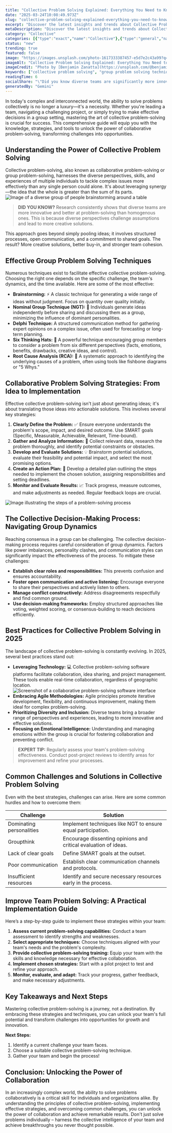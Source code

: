```yaml
---
title: "Collective Problem Solving Explained: Everything You Need to Know"
date: "2025-03-24T10:08:49.973Z"
slug: "collective-problem-solving-explained-everything-you-need-to-know"
excerpt: "Discover the latest insights and trends about Collective Problem Solving. This comprehensive guide covers everything you need to know about Collective Problem Solving in 2025."
metaDescription: "Discover the latest insights and trends about Collective Problem Solving. This comprehensive guide covers everything you need to know about Collective Prob..."
category: "Collective"
categories: [{"type":"exact","name":"Collective"},{"type":"general","name":"Engineering"},{"type":"medium","name":"Software Design"},{"type":"specific","name":"Agile Development"},{"type":"niche","name":"Scrum Methodology"}]
status: "new"
trending: true
featured: false
image: "https://images.unsplash.com/photo-1617333387457-e5d7e2c43a99?q=85&w=1200&fit=max&fm=webp&auto=compress"
imageAlt: "Collective Problem Solving Explained: Everything You Need to Know"
imageCredit: "Photo by [Benjamin Zanatta](https://unsplash.com/@benjaminzanatta) on Unsplash"
keywords: ["collective problem solving", "group problem solving techniques", "collaborative problem solving strategies", "how to solve problems collectively", "collective decision making process", "best practices collective problem solving", "improve team problem solving", "collective problem solving training", "collective problem solving software", "solving problems collaboratively in the workplace"]
readingTime: 6
socialShare: "\"Did you know diverse teams are significantly more innovative?  Unlocking the power of collective problem-solving means leveraging diverse perspectives for breakthrough solutions.\""
generatedBy: "Gemini"
---
```




In today's complex and interconnected world, the ability to solve problems collectively is no longer a luxury—it's a necessity.  Whether you're leading a team, navigating a challenging project, or simply trying to make effective decisions in a group setting, mastering the art of collective problem-solving is crucial for success. This comprehensive guide will equip you with the knowledge, strategies, and tools to unlock the power of collaborative problem-solving, transforming challenges into opportunities.

## Understanding the Power of Collective Problem Solving

Collective problem-solving, also known as collaborative problem-solving or group problem-solving, harnesses the diverse perspectives, skills, and experiences of multiple individuals to tackle complex issues more effectively than any single person could alone.  It's about leveraging synergy—the idea that the whole is greater than the sum of its parts. ![Image of a diverse group of people brainstorming around a table](https://images.unsplash.com/photo-1617350337552-ca1702cf55e0?q=85&w=1200&fit=max&fm=webp&auto=compress)

> **DID YOU KNOW?** Research consistently shows that diverse teams are more innovative and better at problem-solving than homogenous ones.  This is because diverse perspectives challenge assumptions and lead to more creative solutions.

This approach goes beyond simply pooling ideas; it involves structured processes, open communication, and a commitment to shared goals.  The result?  More creative solutions, better buy-in, and stronger team cohesion.

## Effective Group Problem Solving Techniques

Numerous techniques exist to facilitate effective collective problem-solving.  Choosing the right one depends on the specific challenge, the team's dynamics, and the time available.  Here are some of the most effective:

* **Brainstorming:** ⚡ A classic technique for generating a wide range of ideas without judgment.  Focus on quantity over quality initially.
* **Nominal Group Technique (NGT):**  🔑 Individuals generate ideas independently before sharing and discussing them as a group, minimizing the influence of dominant personalities.
* **Delphi Technique:**  A structured communication method for gathering expert opinions on a complex issue, often used for forecasting or long-term planning.
* **Six Thinking Hats:**  🎩 A powerful technique encouraging group members to consider a problem from six different perspectives (facts, emotions, benefits, drawbacks, creative ideas, and control).
* **Root Cause Analysis (RCA):**  🔎  A systematic approach to identifying the underlying causes of a problem, often using tools like fishbone diagrams or "5 Whys."

## Collaborative Problem Solving Strategies: From Idea to Implementation

Effective collective problem-solving isn't just about generating ideas; it's about translating those ideas into actionable solutions.  This involves several key strategies:

1. **Clearly Define the Problem:**  ✅  Ensure everyone understands the problem's scope, impact, and desired outcome.  Use SMART goals (Specific, Measurable, Achievable, Relevant, Time-bound).
2. **Gather and Analyze Information:**  🔎  Collect relevant data, research the problem thoroughly, and identify potential constraints or obstacles.
3. **Develop and Evaluate Solutions:**  💡 Brainstorm potential solutions, evaluate their feasibility and potential impact, and select the most promising options.
4. **Create an Action Plan:**  📝  Develop a detailed plan outlining the steps needed to implement the chosen solution, assigning responsibilities and setting deadlines.
5. **Monitor and Evaluate Results:**  📈 Track progress, measure outcomes, and make adjustments as needed.  Regular feedback loops are crucial.

![Image illustrating the steps of a problem-solving process](https://images.unsplash.com/photo-1617333387457-e5d7e2c43a99?q=85&w=1200&fit=max&fm=webp&auto=compress)

##  The Collective Decision-Making Process:  Navigating Group Dynamics

Reaching consensus in a group can be challenging. The collective decision-making process requires careful consideration of group dynamics. Factors like power imbalances, personality clashes, and communication styles can significantly impact the effectiveness of the process.  To mitigate these challenges:

* **Establish clear roles and responsibilities:** This prevents confusion and ensures accountability.
* **Foster open communication and active listening:** Encourage everyone to share their perspectives and actively listen to others.
* **Manage conflict constructively:** Address disagreements respectfully and find common ground.
* **Use decision-making frameworks:** Employ structured approaches like voting, weighted scoring, or consensus-building to reach decisions efficiently.

## Best Practices for Collective Problem Solving in 2025

The landscape of collective problem-solving is constantly evolving. In 2025, several best practices stand out:

* **Leveraging Technology:**  💻 Collective problem-solving software platforms facilitate collaboration, idea sharing, and project management. These tools enable real-time collaboration, regardless of geographic location.  ![Screenshot of a collaborative problem-solving software interface](https://images.unsplash.com/photo-1532916123995-50bad0fc528e?q=85&w=1200&fit=max&fm=webp&auto=compress)
* **Embracing Agile Methodologies:**  Agile principles promote iterative development, flexibility, and continuous improvement, making them ideal for complex problem-solving.
* **Prioritizing Diversity and Inclusion:**  Diverse teams bring a broader range of perspectives and experiences, leading to more innovative and effective solutions.
* **Focusing on Emotional Intelligence:**  Understanding and managing emotions within the group is crucial for fostering collaboration and preventing conflict.

> **EXPERT TIP:** Regularly assess your team's problem-solving effectiveness.  Conduct post-project reviews to identify areas for improvement and refine your processes.

## Common Challenges and Solutions in Collective Problem Solving

Even with the best strategies, challenges can arise. Here are some common hurdles and how to overcome them:

| Challenge                     | Solution                                                                  |
|------------------------------|--------------------------------------------------------------------------|
| Dominating personalities       | Implement techniques like NGT to ensure equal participation.              |
| Groupthink                    | Encourage dissenting opinions and critical evaluation of ideas.             |
| Lack of clear goals           | Define SMART goals at the outset.                                         |
| Poor communication            | Establish clear communication channels and protocols.                      |
| Insufficient resources         | Identify and secure necessary resources early in the process.               |

## Improve Team Problem Solving:  A Practical Implementation Guide

Here’s a step-by-step guide to implement these strategies within your team:

1. **Assess current problem-solving capabilities:** Conduct a team assessment to identify strengths and weaknesses.
2. **Select appropriate techniques:** Choose techniques aligned with your team's needs and the problem's complexity.
3. **Provide collective problem-solving training:** Equip your team with the skills and knowledge necessary for effective collaboration.
4. **Implement chosen strategies:**  Start with a pilot project to test and refine your approach.
5. **Monitor, evaluate, and adapt:** Track your progress, gather feedback, and make necessary adjustments.

## Key Takeaways and Next Steps

Mastering collective problem-solving is a journey, not a destination.  By embracing these strategies and techniques, you can unlock your team's full potential and transform challenges into opportunities for growth and innovation.

**Next Steps:**

1. Identify a current challenge your team faces.
2. Choose a suitable collective problem-solving technique.
3. Gather your team and begin the process!

## Conclusion:  Unlocking the Power of Collaboration

In an increasingly complex world, the ability to solve problems collaboratively is a critical skill for individuals and organizations alike. By understanding the principles of collective problem-solving, implementing effective strategies, and overcoming common challenges, you can unlock the power of collaboration and achieve remarkable results.  Don't just solve problems individually – harness the collective intelligence of your team and achieve breakthroughs you never thought possible.


